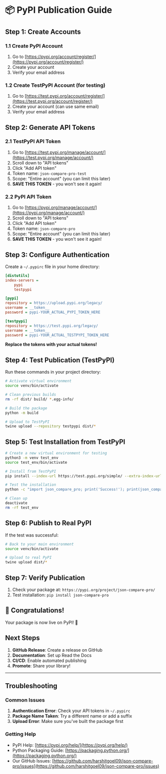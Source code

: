 # 📦 PyPI Publication Guide

## Step 1: Create Accounts

### 1.1 Create PyPI Account
1. Go to [https://pypi.org/account/register/](https://pypi.org/account/register/)
2. Create your account
3. Verify your email address

### 1.2 Create TestPyPI Account (for testing)
1. Go to [https://test.pypi.org/account/register/](https://test.pypi.org/account/register/)
2. Create your account (can use same email)
3. Verify your email address

## Step 2: Generate API Tokens

### 2.1 TestPyPI API Token
1. Go to [https://test.pypi.org/manage/account/](https://test.pypi.org/manage/account/)
2. Scroll down to "API tokens"
3. Click "Add API token"
4. Token name: `json-compare-pro-test`
5. Scope: "Entire account" (you can limit this later)
6. **SAVE THIS TOKEN** - you won't see it again!

### 2.2 PyPI API Token
1. Go to [https://pypi.org/manage/account/](https://pypi.org/manage/account/)
2. Scroll down to "API tokens"
3. Click "Add API token"
4. Token name: `json-compare-pro`
5. Scope: "Entire account" (you can limit this later)
6. **SAVE THIS TOKEN** - you won't see it again!

## Step 3: Configure Authentication

Create a `~/.pypirc` file in your home directory:

```ini
[distutils]
index-servers =
    pypi
    testpypi

[pypi]
repository = https://upload.pypi.org/legacy/
username = __token__
password = pypi-YOUR_ACTUAL_PYPI_TOKEN_HERE

[testpypi]
repository = https://test.pypi.org/legacy/
username = __token__
password = pypi-YOUR_ACTUAL_TESTPYPI_TOKEN_HERE
```

**Replace the tokens with your actual tokens!**

## Step 4: Test Publication (TestPyPI)

Run these commands in your project directory:

```bash
# Activate virtual environment
source venv/bin/activate

# Clean previous builds
rm -rf dist/ build/ *.egg-info/

# Build the package
python -m build

# Upload to TestPyPI
twine upload --repository testpypi dist/*
```

## Step 5: Test Installation from TestPyPI

```bash
# Create a new virtual environment for testing
python3 -m venv test_env
source test_env/bin/activate

# Install from TestPyPI
pip install --index-url https://test.pypi.org/simple/ --extra-index-url https://pypi.org/simple/ json-compare-pro

# Test the installation
python -c "import json_compare_pro; print('Success!'); print(json_compare_pro.__version__)"

# Clean up
deactivate
rm -rf test_env
```

## Step 6: Publish to Real PyPI

If the test was successful:

```bash
# Back to your main environment
source venv/bin/activate

# Upload to real PyPI
twine upload dist/*
```

## Step 7: Verify Publication

1. Check your package at: `https://pypi.org/project/json-compare-pro/`
2. Test installation: `pip install json-compare-pro`

## 🎉 Congratulations!

Your package is now live on PyPI! 🚀

## Next Steps

1. **GitHub Release**: Create a release on GitHub
2. **Documentation**: Set up Read the Docs
3. **CI/CD**: Enable automated publishing
4. **Promote**: Share your library!

---

## Troubleshooting

### Common Issues

1. **Authentication Error**: Check your API tokens in `~/.pypirc`
2. **Package Name Taken**: Try a different name or add a suffix
3. **Upload Error**: Make sure you've built the package first

### Getting Help

- PyPI Help: [https://pypi.org/help/](https://pypi.org/help/)
- Python Packaging Guide: [https://packaging.python.org/](https://packaging.python.org/)
- Our GitHub Issues: [https://github.com/harshitgoel09/json-compare-pro/issues](https://github.com/harshitgoel09/json-compare-pro/issues) 